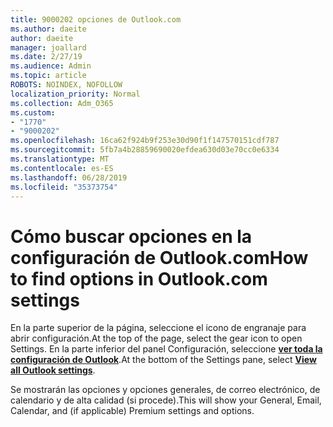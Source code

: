 ```yaml
---
title: 9000202 opciones de Outlook.com
ms.author: daeite
author: daeite
manager: joallard
ms.date: 2/27/19
ms.audience: Admin
ms.topic: article
ROBOTS: NOINDEX, NOFOLLOW
localization_priority: Normal
ms.collection: Adm_O365
ms.custom:
- "1770"
- "9000202"
ms.openlocfilehash: 16ca62f924b9f253e30d90f1f147570151cdf787
ms.sourcegitcommit: 5fb7a4b28859690020efdea630d03e70cc0e6334
ms.translationtype: MT
ms.contentlocale: es-ES
ms.lasthandoff: 06/28/2019
ms.locfileid: "35373754"
---
```

# <a name="how-to-find-options-in-outlookcom-settings"></a><span data-ttu-id="be3c4-102">Cómo buscar opciones en la configuración de Outlook.com</span><span class="sxs-lookup"><span data-stu-id="be3c4-102">How to find options in Outlook.com settings</span></span>

<span data-ttu-id="be3c4-103">En la parte superior de la página, seleccione el icono de engranaje para abrir configuración.</span><span class="sxs-lookup"><span data-stu-id="be3c4-103">At the top of the page, select the gear icon to open Settings.</span></span> <span data-ttu-id="be3c4-104">En la parte inferior del panel Configuración, seleccione [**ver toda la configuración de Outlook**](https://outlook.live.com/mail/options/general/timeAndLanguage).</span><span class="sxs-lookup"><span data-stu-id="be3c4-104">At the bottom of the Settings pane, select [**View all Outlook settings**](https://outlook.live.com/mail/options/general/timeAndLanguage).</span></span>

<span data-ttu-id="be3c4-105">Se mostrarán las opciones y opciones generales, de correo electrónico, de calendario y de alta calidad (si procede).</span><span class="sxs-lookup"><span data-stu-id="be3c4-105">This will show your General, Email, Calendar, and (if applicable) Premium settings and options.</span></span>